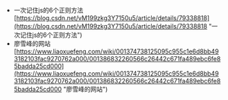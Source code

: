 - 一次记住js的6个正则方法<br>[https://blog.csdn.net/vM199zkg3Y7150u5/article/details/79338818](https://blog.csdn.net/vM199zkg3Y7150u5/article/details/79338818 "一次记住js的6个正则方法")
- 廖雪峰的网站<br>[https://www.liaoxuefeng.com/wiki/001374738125095c955c1e6d8bb493182103fac9270762a000/001386832260566c26442c671fa489ebc6fe85badda25cd000](https://www.liaoxuefeng.com/wiki/001374738125095c955c1e6d8bb493182103fac9270762a000/001386832260566c26442c671fa489ebc6fe85badda25cd000 "廖雪峰的网站")